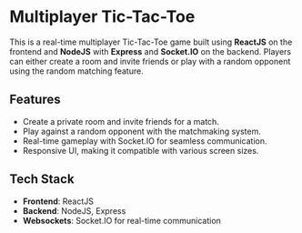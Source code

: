 # Multiplayer Tic-Tac-Toe

This is a real-time multiplayer Tic-Tac-Toe game built using **ReactJS** on the frontend and **NodeJS** with **Express** and **Socket.IO** on the backend. Players can either create a room and invite friends or play with a random opponent using the random matching feature.

## Features

- Create a private room and invite friends for a match.
- Play against a random opponent with the matchmaking system.
- Real-time gameplay with Socket.IO for seamless communication.
- Responsive UI, making it compatible with various screen sizes.

## Tech Stack

- **Frontend**: ReactJS
- **Backend**: NodeJS, Express
- **Websockets**: Socket.IO for real-time communication
